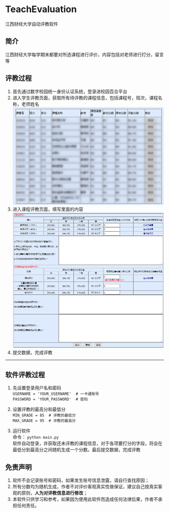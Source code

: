 # TeachEvaluation
江西财经大学自动评教软件

## 简介
江西财经大学每学期末都要对所选课程进行评价，内容包括对老师进行打分，留言等

## 评教过程
1. 首先通过数字校园统一身份认证系统，登录进校园百合平台
2. 进入学生评教页面，获取所有待评教的课程信息，包括课程号，班次，课程名称，老师姓名  
![课程详情页](https://github.com/xNathan/TeachEvaluation/raw/master/screenshot/course_details.jpg)  
3. 进入课程评教页面，填写里面的内容  
![评教详情页](https://github.com/xNathan/TeachEvaluation/raw/master/screenshot/evaluate_detail.jpg)  
4. 提交数据，完成评教

----

## 软件评教过程
1. 先设置登录用户名和密码  
    `USERNAME = 'YOUR_USERNAME'  # 一卡通账号`  
    `PASSWORD = 'YOUR_PASSWORD'  # 密码`

2. 设置评教的最高分和最低分  
    `MIN_GRADE = 85  # 评教的最低分`  
    `MAX_GRADE = 95  # 评教的最高分`

3. 运行软件  
    命令： `python main.py`  
    软件自动登录，并获取还未评教的课程信息，对于各项要打分的字段，将会在最低分到最高分之间随机生成一个分数。最后提交数据，完成评教

## 免责声明
1. 软件不会记录账号和密码，如果发生账号信息泄露，请自行查找原因；
2. 所有分数均为随机生成，作者不对评价客观真实性做保证，建议自己按真实客观的原则，**人为对评教信息进行修改**；
3. 本软件只供学习和参考，如果因为使用此软件而造成任何法律后果，作者不承担任何责任。